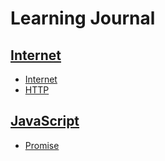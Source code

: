 # Learning Journal

## [Internet](https://github.com/shiv-chan/learning-journal/tree/main/Internet)
- [Internet](https://github.com/shiv-chan/learning-journal/blob/main/Internet/Internet.md)
- [HTTP](https://github.com/shiv-chan/learning-journal/blob/main/Internet/HTTP.md)

## [JavaScript](https://github.com/shiv-chan/learning-journal/tree/main/JavaScript)
- [Promise](https://github.com/shiv-chan/learning-journal/blob/main/JavaScript/Promise.md)
